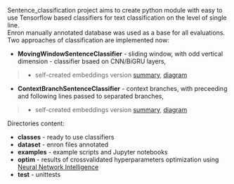 Sentence_classification project aims to create python module with easy to use Tensorflow based classifiers for text classification on the level of single line.<br>
Enron manually annotated database was used as a base for all evaluations.<br>
Two approaches of classification are implemented now:<br>
- **MovingWindowSentenceClassifier** - sliding window, with odd vertical dimension - classifier bsaed on CNN/BiGRU layers, 
> - self-created embeddings version [summary](https://github.com/marcinchomicz/sentence_classification/blob/dev/optim/moving_window_clf_optim_top_results/summary_kindly-penguin-973.txt), [diagram](https://github.com/marcinchomicz/sentence_classification/blob/dev/optim/moving_window_clf_optim_top_results/diagram_kindly-penguin-973.png)
- **ContextBranchSentenceClassifier** - context branches, with preceeding and following lines passed to separated branches, 
> - self-created embeddings version [summary](https://github.com/marcinchomicz/sentence_classification/blob/dev/optim/context_branch_clf_optim_top_results/summary_gaudy-deer-889.txt), [diagram](https://github.com/marcinchomicz/sentence_classification/blob/dev/optim/context_branch_clf_optim_top_results/diagram_gaudy-deer-889.png)

Directories content:
- **classes** - ready to use classifiers
- **dataset** - enron files annotated
- **examples** - example scripts and Jupyter notebooks
- **optim** - results of crossvalidated hyperparameters optimization using [Neural Network Intelligence](https://www.microsoft.com/en-us/research/project/neural-network-intelligence/)
- **test** - unittests
